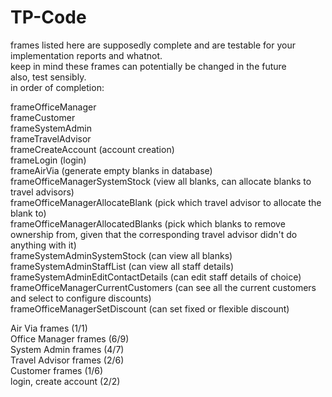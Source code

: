 # TP-Code

frames listed here are supposedly complete and are testable for your implementation reports and whatnot. <br>
keep in mind these frames can potentially be changed in the future <br>
also, test sensibly. <br>
in order of completion: <br>

frameOfficeManager <br>
frameCustomer <br>
frameSystemAdmin <br>
frameTravelAdvisor <br>
frameCreateAccount (account creation)<br>
frameLogin (login) <br> 
frameAirVia (generate empty blanks in database) <br>
frameOfficeManagerSystemStock (view all blanks, can allocate blanks to travel advisors)<br>
frameOfficeManagerAllocateBlank (pick which travel advisor to allocate the blank to)<br>
frameOfficeManagerAllocatedBlanks (pick which blanks to remove ownership from, given that the corresponding travel advisor didn't do anything with it) <br>
frameSystemAdminSystemStock (can view all blanks) <br>
frameSystemAdminStaffList (can view all staff details) <br>
frameSystemAdminEditContactDetails (can edit staff details of choice) <br>
frameOfficeManagerCurrentCustomers (can see all the current customers and select to configure discounts) <br>
frameOfficeManagerSetDiscount (can set fixed or flexible discount)

Air Via frames (1/1) <br>
Office Manager frames (6/9) <br>
System Admin frames (4/7) <br>
Travel Advisor frames (2/6) <br>
Customer frames (1/6) <br>
login, create account (2/2) <br>
